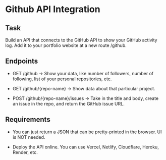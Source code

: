 # Github API Integration

## Task

Build an API that connects to the GitHub API to show your GitHub activity log. Add it to your portfolio website at a new route /github.

## Endpoints

   - GET /github → Show your data, like number of followers, number of following, list of your personal repositories, etc.

   - GET /github/{repo-name} → Show data about that particular project.

   - POST /github/{repo-name}/issues → Take in the title and body, create an issue in the repo, and return the GitHub issue URL.


## Requirements

   - You can just return a JSON that can be pretty-printed in the browser. UI is NOT needed.

   - Deploy the API online. You can use Vercel, Netlify, Cloudflare, Heroku, Render, etc.
